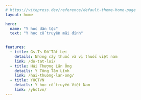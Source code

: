 ```yaml
---
# https://vitepress.dev/reference/default-theme-home-page
layout: home

hero:
  name: "Y học dân tộc"
  text: "Y học cổ truyền mãi đỉnh"
 

features:
  - title: Gs.Ts Đỗ Tất Lợi
    details: Những cây thuốc và vị thuốc việt nam
    link: /do-tat-loi/
  - title: Hải Thượng Lãn Ông
    details: Y Tông Tâm Lĩnh
    link: /hai-thuong-lan-ong/
  - title: YHCTVN
    details: Y học cổ truyền Việt Nam
    link: /yhctvn/
---
```


